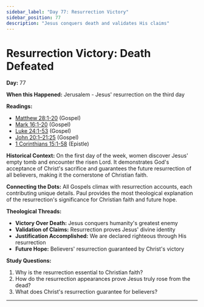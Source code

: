 ```yaml
---
sidebar_label: "Day 77: Resurrection Victory"
sidebar_position: 77
description: "Jesus conquers death and validates His claims"
---
```


# Resurrection Victory: Death Defeated

**Day:** 77

**When this Happened:** Jerusalem - Jesus' resurrection on the third day

**Readings:**
- [Matthew 28:1-20](https://www.biblegateway.com/passage/?search=Matthew+28%3A1-20) (Gospel)
- [Mark 16:1-20](https://www.biblegateway.com/passage/?search=Mark+16%3A1-20) (Gospel)
- [Luke 24:1-53](https://www.biblegateway.com/passage/?search=Luke+24%3A1-53) (Gospel)
- [John 20:1–21:25](https://www.biblegateway.com/passage/?search=John+20%3A1-21%3A25) (Gospel)
- [1 Corinthians 15:1-58](https://www.biblegateway.com/passage/?search=1+Corinthians+15%3A1-58) (Epistle)

**Historical Context:** On the first day of the week, women discover Jesus' empty tomb and encounter the risen Lord. It demonstrates God's acceptance of Christ's sacrifice and guarantees the future resurrection of all believers, making it the cornerstone of Christian faith.

**Connecting the Dots:** All Gospels climax with resurrection accounts, each contributing unique details. Paul provides the most theological explanation of the resurrection's significance for Christian faith and future hope.

****Theological Threads:****
- **Victory Over Death:** Jesus conquers humanity's greatest enemy
- **Validation of Claims:** Resurrection proves Jesus' divine identity
- **Justification Accomplished:** We are declared righteous through His resurrection
- **Future Hope:** Believers' resurrection guaranteed by Christ's victory

**Study Questions:**
1. Why is the resurrection essential to Christian faith?
2. How do the resurrection appearances prove Jesus truly rose from the dead?
3. What does Christ's resurrection guarantee for believers?

---
